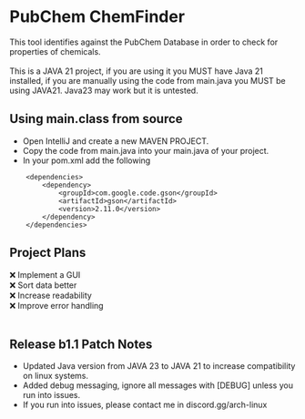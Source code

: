 # PubChem ChemFinder
This tool identifies against the PubChem Database in order to check for properties of chemicals.<br>
<br>
This is a JAVA 21 project, if you are using it you MUST have Java 21 installed, if you are manually using the code from main.java you MUST be using JAVA21. Java23 may work but it is untested.<br>

## Using main.class from source
- Open IntelliJ and create a new MAVEN PROJECT.<br>
- Copy the code from main.java into your main.java of your project.<br>
- In your pom.xml add the following<br>
```    
    <dependencies>
        <dependency>
            <groupId>com.google.code.gson</groupId>
            <artifactId>gson</artifactId>
            <version>2.11.0</version>
        </dependency>
    </dependencies>
```

## Project Plans
:x: Implement a GUI<br>
:x: Sort data better<br>
:x: Increase readability<br>
:x: Improve error handling<br>
<br>
## Release b1.1 Patch Notes
- Updated Java version from JAVA 23 to JAVA 21 to increase compatibility on linux systems.
- Added debug messaging, ignore all messages with [DEBUG] unless you run into issues.
- If you run into issues, please contact me in discord.gg/arch-linux

